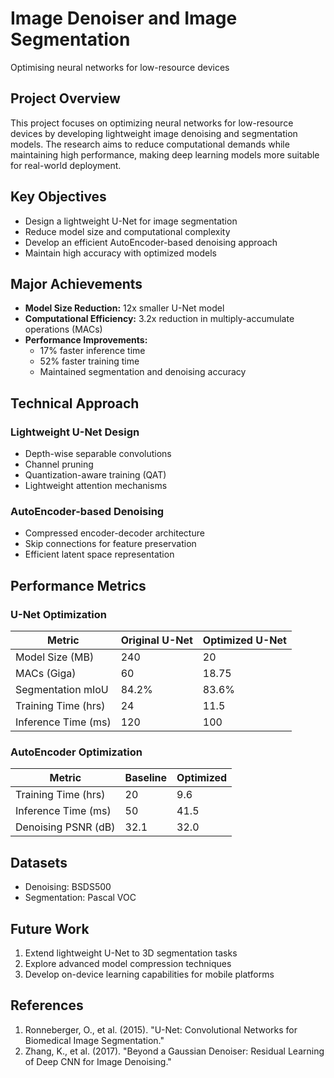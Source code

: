 # Image Denoiser and Image Segmentation
Optimising neural networks for low-resource devices

## Project Overview

This project focuses on optimizing neural networks for low-resource devices by developing lightweight image denoising and segmentation models. The research aims to reduce computational demands while maintaining high performance, making deep learning models more suitable for real-world deployment.


## Key Objectives

- Design a lightweight U-Net for image segmentation
- Reduce model size and computational complexity
- Develop an efficient AutoEncoder-based denoising approach
- Maintain high accuracy with optimized models

## Major Achievements

- **Model Size Reduction:** 12x smaller U-Net model
- **Computational Efficiency:** 3.2x reduction in multiply-accumulate operations (MACs)
- **Performance Improvements:**
  - 17% faster inference time
  - 52% faster training time
  - Maintained segmentation and denoising accuracy

## Technical Approach

### Lightweight U-Net Design
- Depth-wise separable convolutions
- Channel pruning
- Quantization-aware training (QAT)
- Lightweight attention mechanisms

### AutoEncoder-based Denoising
- Compressed encoder-decoder architecture
- Skip connections for feature preservation
- Efficient latent space representation

## Performance Metrics

### U-Net Optimization

| Metric              | Original U-Net | Optimized U-Net |
|---------------------|----------------|-----------------|
| Model Size (MB)     | 240            | 20              |
| MACs (Giga)         | 60             | 18.75           |
| Segmentation mIoU   | 84.2%          | 83.6%           |
| Training Time (hrs) | 24             | 11.5            |
| Inference Time (ms) | 120            | 100             |

### AutoEncoder Optimization

| Metric               | Baseline | Optimized |
|----------------------|----------|-----------|
| Training Time (hrs)  | 20       | 9.6       |
| Inference Time (ms)  | 50       | 41.5      |
| Denoising PSNR (dB)  | 32.1     | 32.0      |



## Datasets

- Denoising: BSDS500
- Segmentation: Pascal VOC

## Future Work

1. Extend lightweight U-Net to 3D segmentation tasks
2. Explore advanced model compression techniques
3. Develop on-device learning capabilities for mobile platforms

## References

1. Ronneberger, O., et al. (2015). "U-Net: Convolutional Networks for Biomedical Image Segmentation."
2. Zhang, K., et al. (2017). "Beyond a Gaussian Denoiser: Residual Learning of Deep CNN for Image Denoising."

